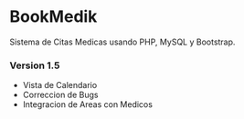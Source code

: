 # BookMedik
Sistema de Citas Medicas usando PHP, MySQL y Bootstrap.
### Version 1.5

- Vista de Calendario
- Correccion de Bugs
- Integracion de Areas con Medicos